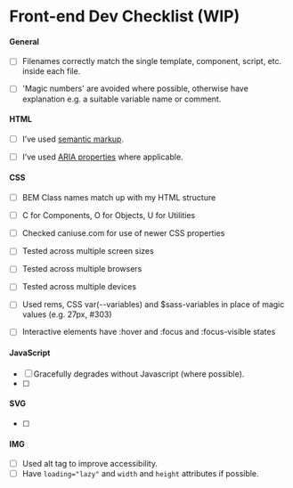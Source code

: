 # Front-end Dev Checklist (WIP)

#### General

- [ ] Filenames correctly match the single template, component, script, etc. inside each file.  
- [ ] 'Magic numbers' are avoided where possible, otherwise have explanation e.g. a suitable variable name or comment.  


#### HTML
- [ ] I’ve used [semantic markup](https://htmlreference.io/).  
- [ ] I’ve used [ARIA properties](https://www.w3.org/TR/using-aria) where applicable.  


#### CSS

- [ ] BEM Class names match up with my HTML structure
- [ ] C for Components, O for Objects, U for Utilities
- [ ] Checked caniuse.com for use of newer CSS properties
- [ ] Tested across multiple screen sizes
- [ ] Tested across multiple browsers
- [ ] Tested across multiple devices
- [ ] Used rems, CSS var(--variables) and $sass-variables in place of magic values (e.g. 27px, #303)
- [ ] Interactive elements have :hover and :focus and :focus-visible states 


#### JavaScript

- [ ] Gracefully degrades without Javascript (where possible).
- [ ]


#### SVG

- [ ]

#### IMG

- [ ] Used alt tag to improve accessibility.
- [ ] Have `loading="lazy"` and `width` and `height` attributes if possible.
